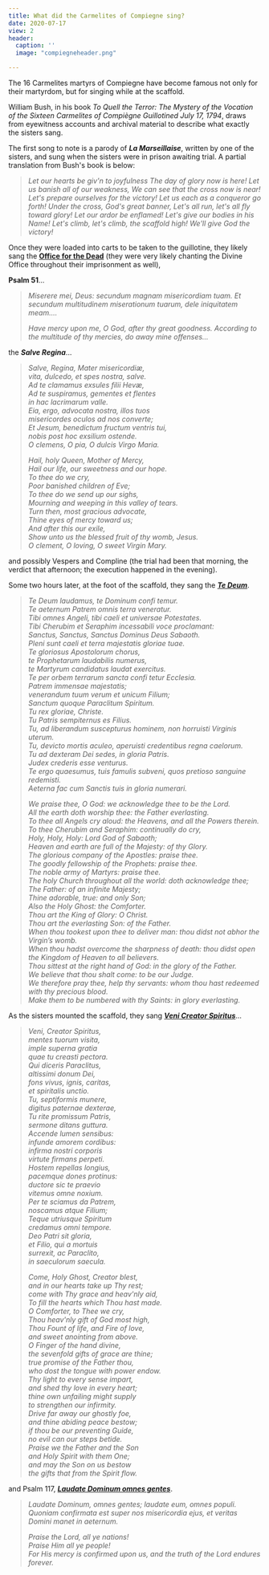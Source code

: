 ```yaml
---
title: What did the Carmelites of Compiegne sing?
date: 2020-07-17
view: 2
header:
  caption: ''
  image: "compiegneheader.png"

---
```

The 16 Carmelites martyrs of Compiegne have become famous not only for their martyrdom, but for singing while at the scaffold.

William Bush, in his book _To Quell the Terror: The Mystery of the Vocation of the Sixteen Carmelites of Compiègne Guillotined July 17, 1794_, draws from eyewitness accounts and archival material to describe what exactly the sisters sang.

The first song to note is a parody of **_La Marseillaise_**, written by one of the sisters, and sung when the sisters were in prison awaiting trial. A partial translation from Bush's book is below:

> _Let our hearts be giv'n to joyfulness
> The day of glory now is here!
> Let us banish all of our weakness,
> We can see that the cross now is near!
> Let's prepare ourselves for the victory!
> Let us each as a conqueror go forth!
> Under the cross, God's great banner,
> Let's all run, let's all fly toward glory!
> Let our ardor be enflamed!
> Let's give our bodies in his Name!
> Let's climb, let's climb, the scaffold high!
> We'll give God the victory!_

Once they were loaded into carts to be taken to the guillotine, they likely sang the [**Office for the Dead**](https://www.youtube.com/watch?v=_Elx_iOWpHg) (they were very likely chanting the Divine Office throughout their imprisonment as well), 

**Psalm 51**...

> _Miserere mei, Deus: secundum magnam misericordiam tuam. Et secundum multitudinem miserationum tuarum, dele iniquitatem meam...._
>
> _Have mercy upon me, O God, after thy great goodness. According to the multitude of thy mercies, do away mine offenses…_ 

the **_Salve Regina_**...

> _Salve, Regina, Mater misericordiæ,  
> vita, dulcedo, et spes nostra, salve.  
> Ad te clamamus exsules filii Hevæ,  
> Ad te suspiramus, gementes et flentes  
> in hac lacrimarum valle.  
> Eia, ergo, advocata nostra, illos tuos  
> misericordes oculos ad nos converte;  
> Et Jesum, benedictum fructum ventris tui,  
> nobis post hoc exsilium ostende.  
> O clemens, O pia, O dulcis Virgo Maria._
>
> _Hail, holy Queen, Mother of Mercy,  
> Hail our life, our sweetness and our hope.  
> To thee do we cry,  
> Poor banished children of Eve;  
> To thee do we send up our sighs,  
> Mourning and weeping in this valley of tears.  
> Turn then, most gracious advocate,  
> Thine eyes of mercy toward us;  
> And after this our exile,  
> Show unto us the blessed fruit of thy womb, Jesus.  
> O clement, O loving, O sweet Virgin Mary._

and possibly Vespers and Compline (the trial had been that morning, the verdict that afternoon; the execution happened in the evening). 

Some two hours later, at the foot of the scaffold, they sang the [**_Te Deum_**](https://www.youtube.com/watch?v=qXTlQMD9Qrs).

> _Te Deum laudamus, te Dominum confi temur.  
> Te aeternum Patrem omnis terra veneratur.  
> Tibi omnes Angeli, tibi caeli et universae Potestates.  
> Tibi Cherubim et Seraphim incessabili voce proclamant:  
> Sanctus, Sanctus, Sanctus Dominus Deus Sabaoth.  
> Pleni sunt caeli et terra majestatis gloriae tuae.  
> Te gloriosus Apostolorum chorus,  
> te Prophetarum laudabilis numerus,  
> te Martyrum candidatus laudat exercitus.  
> Te per orbem terrarum sancta confi tetur Ecclesia.  
> Patrem immensae majestatis;  
> venerandum tuum verum et unicum Filium;  
> Sanctum quoque Paraclitum Spiritum.  
> Tu rex gloriae, Christe.  
> Tu Patris sempiternus es Filius.  
> Tu, ad liberandum suscepturus hominem, non horruisti Virginis uterum.  
> Tu, devicto mortis aculeo, aperuisti credentibus regna caelorum.  
> Tu ad dexteram Dei sedes, in gloria Patris.  
> Judex crederis esse venturus.  
> Te ergo quaesumus, tuis famulis subveni, quos pretioso sanguine redemisti.  
> Aeterna fac cum Sanctis tuis in gloria numerari._
>
> _We praise thee, O God: we acknowledge thee to be the Lord.  
> All the earth doth worship thee: the Father everlasting.  
> To thee all Angels cry aloud: the Heavens, and all the Powers therein.  
> To thee Cherubim and Seraphim: continually do cry,  
> Holy, Holy, Holy: Lord God of Sabaoth;  
> Heaven and earth are full of the Majesty: of thy Glory.  
> The glorious company of the Apostles: praise thee.  
> The goodly fellowship of the Prophets: praise thee.  
> The noble army of Martyrs: praise thee.  
> The holy Church throughout all the world: doth acknowledge thee;  
> The Father: of an infinite Majesty;  
> Thine adorable, true: and only Son;  
> Also the Holy Ghost: the Comforter.  
> Thou art the King of Glory: O Christ.  
> Thou art the everlasting Son: of the Father.  
> When thou tookest upon thee to deliver man: thou didst not abhor the Virgin’s womb.  
> When thou hadst overcome the sharpness of death: thou didst open the Kingdom of Heaven to all believers.  
> Thou sittest at the right hand of God: in the glory of the Father.  
> We believe that thou shalt come: to be our Judge.  
> We therefore pray thee, help thy servants: whom thou hast redeemed with thy precious blood.  
> Make them to be numbered with thy Saints: in glory everlasting._

As the sisters mounted the scaffold, they sang [**_Veni Creator Spiritus_**](https://www.youtube.com/watch?v=0TwdoT2D_50)...

> _Veni, Creator Spiritus,  
> mentes tuorum visita,  
> imple superna gratia  
> quae tu creasti pectora.	  
> Qui diceris Paraclitus,  
> altissimi donum Dei,  
> fons vivus, ignis, caritas,  
> et spiritalis unctio.	  
> Tu, septiformis munere,  
> digitus paternae dexterae,  
> Tu rite promissum Patris,  
> sermone ditans guttura.	  
> Accende lumen sensibus:  
> infunde amorem cordibus:  
> infirma nostri corporis  
> virtute firmans perpeti.	  
> Hostem repellas longius,  
> pacemque dones protinus:  
> ductore sic te praevio  
> vitemus omne noxium.	  
> Per te sciamus da Patrem,  
> noscamus atque Filium;  
> Teque utriusque Spiritum  
> credamus omni tempore.	  
> Deo Patri sit gloria,  
> et Filio, qui a mortuis  
> surrexit, ac Paraclito,  
> in saeculorum saecula._
>
> _Come, Holy Ghost, Creator blest,  
> and in our hearts take up Thy rest;  
> come with Thy grace and heav'nly aid,  
> To fill the hearts which Thou hast made.  
> O Comforter, to Thee we cry,  
> Thou heav'nly gift of God most high,  
> Thou Fount of life, and Fire of love,  
> and sweet anointing from above.  
> O Finger of the hand divine,  
> the sevenfold gifts of grace are thine;  
> true promise of the Father thou,  
> who dost the tongue with power endow.  
> Thy light to every sense impart,  
> and shed thy love in every heart;  
> thine own unfailing might supply  
> to strengthen our infirmity.  
> Drive far away our ghostly foe,  
> and thine abiding peace bestow;  
> if thou be our preventing Guide,  
> no evil can our steps betide.  
> Praise we the Father and the Son  
> and Holy Spirit with them One;  
> and may the Son on us bestow  
> the gifts that from the Spirit flow._

and Psalm 117, [**_Laudate Dominum omnes gentes_**](https://www.youtube.com/watch?v=-DXmooVV5Tg). 

> _Laudate Dominum, omnes gentes; laudate eum, omnes populi.  
> Quoniam confirmata est super nos misericordia ejus, et veritas Domini manet in aeternum._
>
> _Praise the Lord, all ye nations!  
> Praise Him all ye people!  
> For His mercy is confirmed upon us, and the truth of the Lord endures forever._
